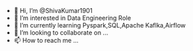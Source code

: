 - 👋 Hi, I’m @ShivaKumar1901
- 👀 I’m interested in Data Engineering Role
- 🌱 I’m currently learning Pyspark,SQL,Apache Kaflka,Airflow
- 💞️ I’m looking to collaborate on ...
- 📫 How to reach me ...

<!---
ShivaKumar1901/ShivaKumar1901 is a ✨ special ✨ repository because its `README.md` (this file) appears on your GitHub profile.
You can click the Preview link to take a look at your changes.
--->
